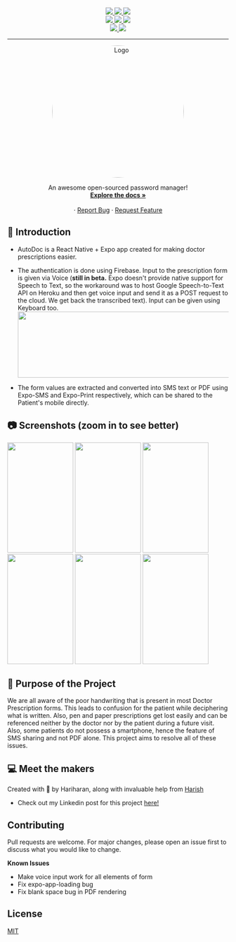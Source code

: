 
<p align="center">
<br>
    <a href="" alt="License">
        <img src="https://img.shields.io/github/license/HariAcidReign/AutoDoc"/>
    </a>
    <a href="" alt="Maintained">
        <img src="https://img.shields.io/maintenance/yes/2021"/>
    </a>
    <a href="" alt="Code Size">
        <img src="https://img.shields.io/github/languages/code-size/HariAcidReign/AutoDoc"/>
    </a>
<br>
    <a href="https://github.com/HariAcidReign/AutoDoc/network/members" alt="Forks">
    <a href="https://github.com/SamDev98/password-manager-py/stargazers" alt="Stars">
        <img src="https://img.shields.io/github/stars/HariAcidReign/AutoDoc.svg"/>
    </a>
    <a href="" alt="Contributors">
        <img src="https://img.shields.io/github/contributors/HariAcidReign/AutoDoc.svg"/>
    </a>
    <a href="https://github.com/SamDev98/password-manager-py/labels/good%20first%20issue" alt="Good First Issues">
        <img src="https://img.shields.io/github/issues-raw/SamDev98/password-manager-py/good%20first%20issue"/>
    </a>
<br>
    <a href="https://www.linkedin.com/in/hariharan-balasubramanian-2a7607187/" alt="Linkedin">
        <img src="https://img.shields.io/badge/-Hariharn B-black.svg?style=for-the-badge&logo=linkedin&colorB=555"/>
    </a>
      <a href="https://www.linkedin.com/in/harish-s-g-31ba96171/" alt="Linkedin">
        <img src="https://img.shields.io/badge/-Harish -black.svg?style=for-the-badge&logo=linkedin&colorB=555"/>
    </a>
</p>
<hr>
<p align="center">
    <a href="https://github.com/HariAcidReign/AutoDoc/">
        <img style="border-radius:50%" src="https://user-images.githubusercontent.com/58134096/103359731-6bfefc00-4ade-11eb-918f-6fe8896f9f54.png" alt="Logo" width="300" height="300">
    </a>
    <p align="center">
    An awesome open-sourced password manager!
    <br>
    <a href="https://github.com/HariAcidReign/AutoDoc/"><strong>Explore the docs »</strong></a>
    <br>
    <br>
    ·
    <a href="https://github.com/HariAcidReign/AutoDoc/issues/new/choose">Report Bug</a>
    ·
    <a href="https://github.com/HariAcidReign/AutoDoc/discussions/new">Request Feature</a>
  </p>
</p>
 
## 📌 Introduction 

- AutoDoc is a React Native + Expo app created for making doctor prescriptions easier.  
- The authentication is done using Firebase. Input to the prescription form is given via Voice (**still in beta.** Expo doesn't provide native support for Speech to Text, so the workaround was to host Google Speech-to-Text API on Heroku and then get voice input and send it as a POST request to the cloud. We get back the transcribed text). Input can be given using Keyboard too. 
   <img src="https://user-images.githubusercontent.com/58134096/103369129-580fc600-4aef-11eb-9e1e-4a8679bf5719.png" width="1000" height="150" />

- The form values are extracted and converted into SMS text or PDF using Expo-SMS and Expo-Print respectively, which can be shared to the Patient's mobile directly.

## 📷 Screenshots (zoom in to see better) 

<p float="left">
  <img src="https://user-images.githubusercontent.com/58134096/103357459-41f70b00-4ad9-11eb-9cc3-e5aa75703731.png" width="150" height="250" />
  <img src="https://user-images.githubusercontent.com/58134096/103359259-9d2afc80-4add-11eb-8181-6176fdd6c265.png" width="150" height="250" />
  <img src="https://user-images.githubusercontent.com/58134096/103359329-b764da80-4add-11eb-873b-f00a800212c3.png" width="150" height="250" />
   <img src="https://user-images.githubusercontent.com/58134096/103359359-c8155080-4add-11eb-8597-16e687a9a9bc.png" width="150" height="250" />
  <img src="https://user-images.githubusercontent.com/58134096/103359389-d82d3000-4add-11eb-86ea-4b657ab1e485.png" width="150" height="250" />
  <img src="https://user-images.githubusercontent.com/58134096/103359421-e8dda600-4add-11eb-8495-4c990fb616e0.png" width="150" height="250" />

</p> 

## 🎯 Purpose of the Project

We are all aware of the poor handwriting that is present in most Doctor Prescription forms. This leads to confusion for the patient while deciphering what is written. Also, pen and paper prescriptions get lost easily and can be referenced neither by the doctor nor by the patient during a future visit. Also, some patients do not possess a smartphone, hence the feature of SMS sharing and not PDF alone. This project aims to resolve all of these issues. 

## 💻 Meet the makers

Created with 💖 by Hariharan, along with invaluable help from <a href="https://github.com/harishsg99">Harish</a>

- Check out my Linkedin post for this project <a href="https://www.linkedin.com/posts/hariharan-balasubramanian-2a7607187_we-all-know-how-difficult-it-is-to-understand-activity-6750294083803201536-PxaT">here!</a>



## Contributing
Pull requests are welcome. For major changes, please open an issue first to discuss what you would like to change.

**Known Issues**
- Make voice input work for all elements of form
- Fix expo-app-loading bug
- Fix blank space bug in PDF rendering

## License
[MIT](https://choosealicense.com/licenses/mit/)
